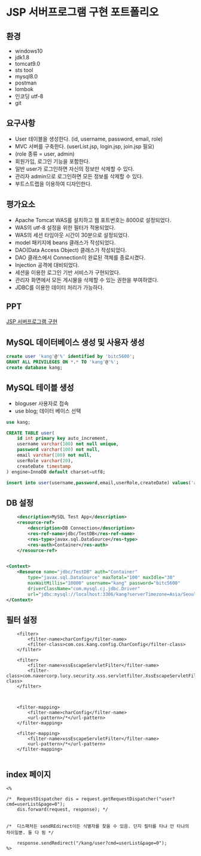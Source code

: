 # JSP 서버프로그램 구현 포트폴리오

## 환경

- windows10
- jdk1.8
- tomcat9.0
- sts tool
- mysql8.0
- postman
- lombok
- 인코딩 utf-8
- git

## 요구사항

- User 테이블을 생성한다. (id, username, password, email, role)
- MVC 서버를 구축한다. (userList.jsp, login.jsp, join.jsp 필요)
- (role 종류 = user, admin)
- 회원가입, 로그인 기능을 포함한다.
- 일반 user가 로그인하면 자신의 정보만 삭제할 수 있다.
- 관리자 admin으로 로그인하면 모든 정보를 삭제할 수 있다.
- 부트스트랩을 이용하여 디자인한다.


## 평가요소

- Apache Tomcat WAS를 설치하고 웹 포트번호는 8000로 설정되었다.
- WAS의 utf-8 설정을 위한 필터가 적용되었다.
- WAS의 세션 타임아웃 시간이 30분으로 설정되었다.
- model 패키지에 beans 클래스가 작성되었다.
- DAO(Data Access Object) 클래스가 작성되었다.
- DAO 클래스에서 Connection이 완료된 객체를 종료시켰다.
- Injection 공격에 대비되었다.
- 세션을 이용한 로그인 기반 서비스가 구현되었다.
- 관리자 화면에서 모든 게시물을 삭제할 수 있는 권한을 부여하였다.
- JDBC를 이용한 데이터 처리가 가능하다.


## PPT
[JSP 서버프로그램 구현](https://drive.google.com/file/d/172R1Cse4QdF0rcYU5OUDJcCtHKQmtCKo/view?usp=sharing, "ppt link")



## MySQL 데이터베이스 생성 및 사용자 생성

```sql
create user 'kang'@'%' identified by 'bitc5600';
GRANT ALL PRIVILEGES ON *.* TO 'kang'@'%';
create database kang;
```

## MySQL 테이블 생성

- bloguser 사용자로 접속
- use blog; 데이터 베이스 선택

```sql
use kang;

CREATE TABLE user(
    id int primary key auto_increment,
    username varchar(100) not null unique,
    password varchar(100) not null,
    email varchar(100) not null,
    userRole varchar(20),
    createDate timestamp
) engine=InnoDB default charset=utf8;

insert into user(username,password,email,userRole,createDate) values('admin','1234','admin@gmail.com','admin',now());
```

## DB 설정

``` web.xml
	<description>MySQL Test App</description>
	<resource-ref>
		<description>DB Connection</description>
		<res-ref-name>jdbc/TestDB</res-ref-name>
		<res-type>javax.sql.DataSource</res-type>
		<res-auth>Container</res-auth>
	</resource-ref>
```

```context.xml

<Context>
	<Resource name="jdbc/TestDB" auth="Container"
		type="javax.sql.DataSource" maxTotal="100" maxIdle="30"
		maxWaitMillis="10000" username="kang" password="bitc5600"
		driverClassName="com.mysql.cj.jdbc.Driver"
		url="jdbc:mysql://localhost:3306/kang?serverTimezone=Asia/Seoul" />
</Context> 

```

## 필터 설정

```스크립트 방어, 인코딩 설정
	<filter>
		<filter-name>charConfig</filter-name>
		<filter-class>com.cos.kang.config.CharConfig</filter-class>
	</filter>
	
	<filter>
		<filter-name>xssEscapeServletFilter</filter-name>
		<filter-class>com.navercorp.lucy.security.xss.servletfilter.XssEscapeServletFilter</filter-class>
	</filter>
	


	<filter-mapping>
		<filter-name>charConfig</filter-name>
		<url-pattern>/*</url-pattern>
	</filter-mapping>

	<filter-mapping>
		<filter-name>xssEscapeServletFilter</filter-name>
		<url-pattern>/*</url-pattern>
	</filter-mapping>
	
```

## index 페이지
```
<%

/* 	RequestDispatcher dis = request.getRequestDispatcher("user?cmd=userList&page=0");
	dis.forward(request, response); */

			
/* 	디스패처든 sendREdirect이든 식별자를 찾을 수 있음. 단지 필터를 타냐 안 타냐의 차이일뿐. 둘 다 됨 */
	
	response.sendRedirect("/kang/user?cmd=userList&page=0");
%>

```




